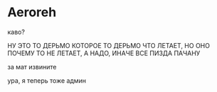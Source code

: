 # Aeroreh
каво?

НУ ЭТО ТО ДЕРЬМО КОТОРОЕ ТО ДЕРЬМО ЧТО ЛЕТАЕТ, НО ОНО ПОЧЕМУ ТО НЕ ЛЕТАЕТ, А НАДО, ИНАЧЕ ВСЕ ПИЗДА ПАЧАНУ

за мат извините

ура, я теперь тоже админ
